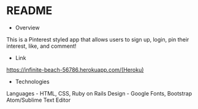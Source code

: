 # README

* Overview 

This is a Pinterest styled app that allows users to sign up, login, pin their
interest, like, and comment!

* Link 

 https://infinite-beach-56786.herokuapp.com/(Heroku)

* Technologies 

Languages - HTML, CSS, Ruby on Rails
Design - Google Fonts, Bootstrap
Atom/Sublime Text Editor
